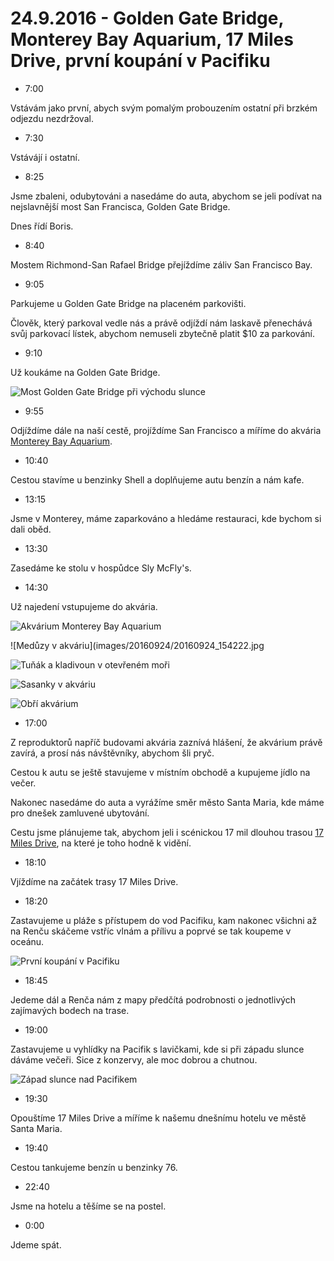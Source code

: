 # 24.9.2016 - Golden Gate Bridge, Monterey Bay Aquarium, 17 Miles Drive, první koupání v Pacifiku

   * 7:00

Vstávám jako první, abych svým pomalým probouzením ostatní při brzkém odjezdu nezdržoval.

   * 7:30

Vstávájí i ostatní.

   * 8:25

Jsme zbaleni, odubytováni a nasedáme do auta, abychom se jeli podívat na nejslavnější most San Francisca, Golden Gate Bridge.

Dnes řídí Boris.

   * 8:40

Mostem Richmond-San Rafael Bridge přejíždíme záliv San Francisco Bay.

   * 9:05

Parkujeme u Golden Gate Bridge na placeném parkovišti.

Člověk, který parkoval vedle nás a právě odjíždí nám laskavě přenechává svůj parkovací lístek, abychom nemuseli zbytečně platit $10 za parkování.

   * 9:10

Už koukáme na Golden Gate Bridge.

![Most Golden Gate Bridge při východu slunce](images/20160924/20160924_091826.jpg)

   * 9:55

Odjíždíme dále na naší cestě, projíždíme San Francisco a míříme do akvária [Monterey Bay Aquarium](https://en.wikipedia.org/wiki/Monterey_Bay_Aquarium).

   * 10:40

Cestou stavíme u benzinky Shell a doplňujeme autu benzín a nám kafe.

   * 13:15

Jsme v Monterey, máme zaparkováno a hledáme restauraci, kde bychom si dali oběd.

   * 13:30

Zasedáme ke stolu v hospůdce Sly McFly's.

   * 14:30

Už najedení vstupujeme do akvária.

![Akvárium Monterey Bay Aquarium](images/20160924/20160924_143113.jpg)

![Medůzy v akváriu](images/20160924/20160924_154222.jpg

![Tuňák a kladivoun v otevřeném moři](images/20160924/20160924_155023.jpg)

![Sasanky v akváriu](images/20160924/20160924_144928.jpg)

![Obří akvárium](images/20160924/20160924_144454.jpg)

   * 17:00

Z reproduktorů napříč budovami akvária zaznívá hlášení, že akvárium právě zavírá, a prosí nás návštěvníky, abychom šli pryč.

Cestou k autu se ještě stavujeme v místním obchodě a kupujeme jídlo na večer.

Nakonec nasedáme do auta a vyrážíme směr město Santa Maria, kde máme pro dnešek zamluvené ubytování.

Cestu jsme plánujeme tak, abychom jeli i scénickou 17 mil dlouhou trasou [17 Miles Drive](https://en.wikipedia.org/wiki/17-Mile_Drive), na které je toho hodně k vidění.

   * 18:10

Vjíždíme na začátek trasy 17 Miles Drive.

   * 18:20

Zastavujeme u pláže s přístupem do vod Pacifiku, kam nakonec všichni až na Renču skáčeme vstříc vlnám a přílivu a poprvé se tak koupeme v oceánu.

![První koupání v Pacifiku](images/20160924/20160924_181636.jpg)

   * 18:45

Jedeme dál a Renča nám z mapy předčítá podrobnosti o jednotlivých zajímavých bodech na trase.

   * 19:00

Zastavujeme u vyhlídky na Pacifik s lavičkami, kde si při západu slunce dáváme večeři. Sice z konzervy, ale moc dobrou a chutnou.

![Západ slunce nad Pacifikem](images/20160924/20160924_185816.jpg)

   * 19:30

Opouštíme 17 Miles Drive a míříme k našemu dnešnímu hotelu ve městě Santa Maria.

   * 19:40

Cestou tankujeme benzín u benzinky 76.

   * 22:40

Jsme na hotelu a těšíme se na postel.

   * 0:00

Jdeme spát.
